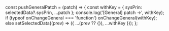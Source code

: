 const pushGeneralPatch = (patch) => {
  const withKey = { sysPrin: selectedData?.sysPrin, ...patch };
  console.log('[General] patch ->', withKey);
  if (typeof onChangeGeneral === 'function') onChangeGeneral(withKey);
  else setSelectedData((prev) => ({ ...(prev ?? {}), ...withKey }));
};
